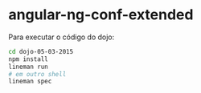 # angular-ng-conf-extended

Para executar o código do dojo:

```bash
cd dojo-05-03-2015
npm install
lineman run
# em outro shell
lineman spec
```